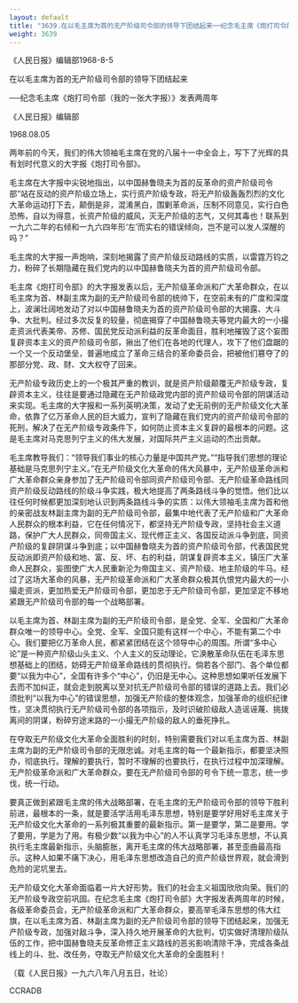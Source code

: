 ```yaml
---
layout: default
title: "3639.在以毛主席为首的无产阶级司令部的领导下团结起来──纪念毛主席《炮打司令部（我的一张大字报）》发表两周年"
weight: 3639
---
```


《人民日报》编辑部1968-8-5

在以毛主席为首的无产阶级司令部的领导下团结起来

──纪念毛主席《炮打司令部（我的一张大字报）》发表两周年

《人民日报》编辑部

1968.08.05

两年前的今天，我们的伟大领袖毛主席在党的八届十一中全会上，写下了光辉的具有划时代意义的大字报《炮打司令部》。

毛主席在大字报中尖锐地指出，以中国赫鲁晓夫为首的反革命的资产阶级司令部“站在反动的资产阶级立场上，实行资产阶级专政，将无产阶级轰轰烈烈的文化大革命运动打下去，颠倒是非，混淆黑白，围剿革命派，压制不同意见，实行白色恐怖，自以为得意，长资产阶级的威风，灭无产阶级的志气，又何其毒也！联系到一九六二年的右倾和一九六四年形‘左’而实右的错误倾向，岂不是可以发人深醒的吗？”

毛主席的大字报一声炮响，深刻地揭露了资产阶级反动路线的实质，以雷霆万钧之力，粉碎了长期隐藏在我们党内的以中国赫鲁晓夫为首的资产阶级司令部。

毛主席《炮打司令部》的大字报发表以后，无产阶级革命派和广大革命群众，在以毛主席为首、林副主席为副的无产阶级司令部的统帅下，在空前未有的广度和深度上，波澜壮阔地发动了对以中国赫鲁晓夫为首的资产阶级司令部的大揭露、大斗争、大批判。经过多次反复的较量，彻底揭穿了中国赫鲁晓夫等党内最大的一小撮走资派代表美帝、苏修、国民党反动派利益的反革命面目，胜利地摧毁了这个妄图复辟资本主义的资产阶级司令部，揪出了他们在各地的代理人，攻下了他们盘踞的一个又一个反动堡垒，普遍地成立了革命三结合的革命委员会，把被他们篡夺了的那部分党、政、财、文大权夺了回来。

无产阶级专政历史上的一个极其严重的教训，就是资产阶级颠覆无产阶级专政，复辟资本主义，往往是要通过隐藏在无产阶级政党内部的资产阶级司令部的阴谋活动来实现。毛主席的大字报和一系列英明决策，发动了史无前例的无产阶级文化大革命，依靠了亿万革命人民的巨大威力，宣判了隐藏在我们党内的资产阶级司令部的死刑，解决了在无产阶级专政条件下，如何防止资本主义复辟的最根本的问题。这是毛主席对马克思列宁主义的伟大发展，对国际共产主义运动的杰出贡献。

毛主席教导我们：“领导我们事业的核心力量是中国共产党。”“指导我们思想的理论基础是马克思列宁主义。”在无产阶级文化大革命的伟大风暴中，无产阶级革命派和广大革命群众亲身参加了无产阶级司令部同资产阶级司令部、无产阶级革命路线同资产阶级反动路线的阶级斗争实践，极大地提高了两条路线斗争的觉悟。他们比以往任何时候都更加深刻地认识到两条路线斗争的实质：以伟大领袖毛主席为首和他的亲密战友林副主席为副的无产阶级司令部，最集中地代表了无产阶级和广大革命人民群众的根本利益，它在任何情况下，都坚持无产阶级专政，坚持社会主义道路，保护广大人民群众，同帝国主义、现代修正主义、各国反动派斗争到底，同资产阶级的复辟阴谋斗争到底；以中国赫鲁晓夫为首的资产阶级司令部，代表国民党反动派即资产阶级和地、富、反、坏、右的利益，阴谋复辟资本主义，镇压广大革命人民群众，妄图使广大人民重新沦为帝国主义、资产阶级、地主阶级的牛马。经过了这场大革命的风暴，无产阶级革命派和广大革命群众极其仇恨党内最大的一小撮走资派，更加热爱无产阶级司令部，更加忠于无产阶级司令部，更加坚定不移地紧跟无产阶级司令部的每一个战略部署。

以毛主席为首、林副主席为副的无产阶级司令部，是全党、全军、全国和广大革命群众唯一的领导中心。全党、全军、全国只能有这样一个中心，不能有第二个中心。我们要把亿万革命人民，都紧紧团结在这个领导中心的周围。所谓“多中心论”是一种资产阶级山头主义、个人主义的反动理论，它涣散革命队伍在毛泽东思想基础上的团结，妨碍无产阶级革命路线的贯彻执行。倘若各个部门、各个单位都要“以我为中心”，全国有许多个“中心”，仍旧是无中心。这种思想如果听任发展下去而不加纠正，就会走到脱离以至对抗无产阶级司令部的错误的道路上去。我们必须批判“以我为中心”的错误思想，加强无产阶级的整体观念，加强革命的组织纪律性，坚决贯彻执行无产阶级司令部的各项指示，及时识破阶级敌人造谣诬蔑、挑拨离间的阴谋，粉碎穷途末路的一小撮无产阶级的敌人的垂死挣扎。

在夺取无产阶级文化大革命全面胜利的时刻，特别需要我们对以毛主席为首、林副主席为副的无产阶级司令部的无限忠诚。对毛主席的每一个最新指示，都要坚决照办，彻底执行。理解的要执行，暂时不理解的也要执行，在执行过程中加深理解。无产阶级革命派和广大革命群众，要在无产阶级司令部的号令下统一意志，统一步伐，统一行动。

要真正做到紧跟毛主席的伟大战略部署，在毛主席的无产阶级司令部的领导下胜利前进，最根本的一条，就是要活学活用毛泽东思想，特别是要学好用好毛主席关于无产阶级文化大革命的一系列极其重要的最新指示。第一是要学，第二是要用。学了要用，学是为了用。有极少数“以我为中心”的人不认真学习毛泽东思想，不认真执行毛主席最新指示，头脑膨胀，离开毛主席的伟大战略部署，甚至歪曲最高指示。这种人如果不痛下决心，用毛泽东思想改造自己的资产阶级世界观，就会滑到危险的泥坑里去。

无产阶级文化大革命面临着一片大好形势。我们的社会主义祖国欣欣向荣。我们的无产阶级专政空前巩固。在纪念毛主席《炮打司令部》大字报发表两周年的时候，各级革命委员会，无产阶级革命派和广大革命群众，要高举毛泽东思想的伟大红旗，在以毛主席为首、林副主席为副的无产阶级司令部的领导下团结起来，加强无产阶级专政，加强对敌斗争，深入持久地开展革命的大批判，切实做好清理阶级队伍的工作，把中国赫鲁晓夫反革命修正主义路线的恶劣影响清除干净，完成各条战线上的斗、批、改任务，夺取无产阶级文化大革命的全面胜利！

（载《人民日报》一九六八年八月五日，社论）

CCRADB

